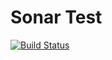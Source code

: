 # Sonar Test 

[![Build Status](https://travis-ci.com/lviennois/sonar-test.svg?branch=master)](https://travis-ci.com/lviennois/sonar-test)
